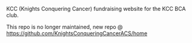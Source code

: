 KCC (Knights Conquering Cancer) fundraising website for the KCC BCA club.

This repo is no longer maintained, new repo @ https://github.com/KnightsConqueringCancerACS/home
